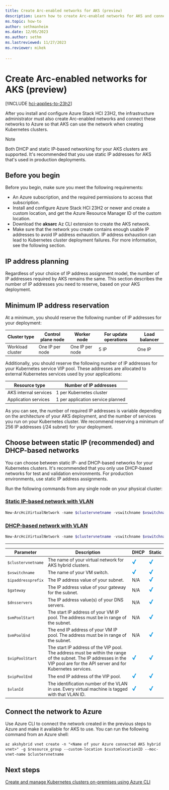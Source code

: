 ```yaml
---
title: Create Arc-enabled networks for AKS (preview)
description: Learn how to create Arc-enabled networks for AKS and connect them to Azure.
ms.topic: how-to
author: sethmanheim
ms.date: 12/05/2023
ms.author: sethm 
ms.lastreviewed: 11/27/2023
ms.reviewer: mikek

---
```


# Create Arc-enabled networks for AKS (preview)

[!INCLUDE [hci-applies-to-23h2](includes/hci-applies-to-23h2.md)]

After you install and configure Azure Stack HCI 23H2, the infrastructure administrator must also create Arc-enabled networks and connect these networks to Azure so that AKS can use the network when creating Kubernetes clusters.

> [!NOTE]
> Both DHCP and static IP-based networking for your AKS clusters are supported. It's recommended that you use static IP addresses for AKS that's used in production deployments.

## Before you begin

Before you begin, make sure you meet the following requirements:

- An Azure subscription, and the required permissions to access that subscription.
- Install and configure Azure Stack HCI 23H2 or newer and create a custom location, and get the Azure Resource Manager ID of the custom location.
- Download the **aksarc** Az CLI extension to create the AKS network.
- Make sure that the network you create contains enough usable IP addresses to avoid IP address exhaustion. IP address exhaustion can lead to Kubernetes cluster deployment failures. For more information, see the following section.

## IP address planning

Regardless of your choice of IP address assignment model, the number of IP addresses required by AKS remains the same. This section describes the number of IP addresses you need to reserve, based on your AKS deployment.

## Minimum IP address reservation

At a minimum, you should reserve the following number of IP addresses for your deployment:

| Cluster type     | Control plane node | Worker node     | For update operations | Load balancer |
|------------------|--------------------|-----------------|-----------------------|---------------|
| Workload cluster | One IP per node    | One IP per node | 5 IP                  | One IP        |

Additionally, you should reserve the following number of IP addresses for your Kubernetes service VIP pool. These addresses are allocated to external Kubernetes services used by your applications:

| Resource type                | Number of IP addresses |
|------------------------------|------------------------|
| AKS internal services | 1 per Kubernetes cluster          |
| Application services         | 1 per application service planned  |

As you can see, the number of required IP addresses is variable depending on the architecture of your AKS deployment, and the number of services you run on your Kubernetes cluster. We recommend reserving a minimum of 256 IP addresses (/24 subnet) for your deployment.

## Choose between static IP (recommended) and DHCP-based networks

You can choose between static IP- and DHCP-based networks for your Kubernetes clusters. It's recommended that you only use DHCP-based networks for test and validation environments. For production environments, use static IP address assignments.

Run the following commands from any single node on your physical cluster:

### [Static IP-based network with VLAN](#tab/staticip)

```powershell
New-ArcHciVirtualNetwork -name $clustervnetname -vswitchname $vswitchname -ipaddressprefix $ipaddressprefix -gateway $gateway -dnsservers $dnsServers -vippoolstart $vipPoolStart -vippoolend $vipPoolEnd -k8snodeippoolstart $vmPoolStart -k8snodeippoolend $vmPoolEnd -vlanID $vlanid
```

### [DHCP-based network with VLAN](#tab/dhcp)

```powershell
New-ArcHciVirtualNetwork -name $clustervnetname -vswitchname $vswitchname -vippoolstart $vipPoolStart -vippoolend $vipPoolEnd -vlanID $vlanid
```

---

| Parameter    | Description | DHCP | Static |
|------------------|---------|-----------|-------------------|
| `$clustervnetname` | The name of your virtual network for AKS hybrid clusters. | ![Supported](media/aks-hybrid-networks/check.png) | ![Supported](media/aks-hybrid-networks/check.png) |
| `$vswitchname`     | The name of your VM switch. | ![Supported](media/aks-hybrid-networks/check.png) | ![Supported](media/aks-hybrid-networks/check.png) |
| `$ipaddressprefix` | The IP address value of your subnet.  | N/A | ![Supported](media/aks-hybrid-networks/check.png) |
| `$gateway`         | The IP address value of your gateway for the subnet.  | N/A | ![Supported](media/aks-hybrid-networks/check.png) |
| `$dnsservers`      | The IP address value(s) of your DNS servers. | N/A | ![Supported](media/aks-hybrid-networks/check.png) |
| `$vmPoolStart`     | The start IP address of your VM IP pool. The address must be in range of the subnet.  | N/A | ![Supported](media/aks-hybrid-networks/check.png) |
| `$vmPoolEnd`       | The end IP address of your VM IP pool. The address must be in range of the subnet.  | N/A | ![Supported](media/aks-hybrid-networks/check.png) |
| `$vipPoolStart`    | The start IP address of the VIP pool. The address must be within the range of the subnet. The IP addresses in the VIP pool are for the API server and for Kubernetes services. | ![Supported](media/aks-hybrid-networks/check.png) | ![Supported](media/aks-hybrid-networks/check.png) |
| `$vipPoolEnd`      | The end IP address of the VIP pool. | ![Supported](media/aks-hybrid-networks/check.png) | ![Supported](media/aks-hybrid-networks/check.png) |
| `$vlanId`          | The identification number of the VLAN in use. Every virtual machine is tagged with that VLAN ID. | ![Supported](media/aks-hybrid-networks/check.png) | ![Supported](media/aks-hybrid-networks/check.png) |

## Connect the network to Azure

Use Azure CLI to connect the network created in the previous steps to Azure and make it available for AKS to use. You can run the following command from an Azure shell:

```azurecli-interactive
az akshybrid vnet create -n "<Name of your Azure connected AKS hybrid vnet>" -g $resource_group --custom-location $customlocationID --moc-vnet-name $clustervnetname
```

## Next steps

[Create and manage Kubernetes clusters on-premises using Azure CLI](create-aks-hybrid-preview-cli.md)
